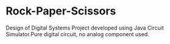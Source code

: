 # Rock-Paper-Scissors
Design of Digital Systems Project developed using Java Circuit Simulator.Pure digital circuit, no analog component used.
